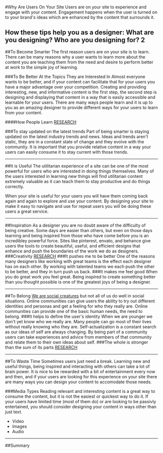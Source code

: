#Why Are Users On Your Site
Users are on your site to experience and engage with your content. Engagement happens when the user is turned on to your brand's ideas which are enhanced by the content that surrounds it.

How these tips help you as a designer:
What are you designing?
Who are you designing for?
2
----------

##To Become Smarter
The first reason users are on your site is to learn. There can be many reasons why a user wants to learn more about the content you are teaching them from the need and desire to perform better at work to the simple joy of learning.

###To Be Better At the Topics They are Interested In
Almost everyone wants to be better, and if your content can facilitate that for your users you have a major advantage over your competition. Creating and providing interesting, new, and informative content is the first step, the second step is designing and displaying that content in a way that is easily accessible and learnable for your users. There are many ways people learn and it is up to you as an amazing designer to provide different ways for your users to learn from your content.

####How People Learn [RESEARCH](www.google.com)

###To stay updated on the latest trends
Part of being smarter is staying updated on the latest industry trends and news. Ideas and trends aren't static, they are in a constant state of change and they evolve with the community. It is important that you provide relative content in a way your users can easily consume it to stay current with those trends.

----------

##It is Useful
The utilitarian experience of a site can be one of the most powerful for users who are interested in doing things themselves. Many of the users interested in learning new things will find utilitarian content extremely valuable as it can teach them to stay productive and do things correctly.

When your site is useful for your users you will have them coming back again and again to explore and use your content. By designing your site to make it easy to navigate and use for repeat users you will be doing these users a great service.

----------

##Inspiration
As a designer you are no doubt aware of the difficulty of being creative. Some days are easier than others, but even on those days learning and being inspired from those who have come before you is an incredibley powerful force. Sites like pinterest, envato, and behance give users the tools to create beautiful, useful, and efficient designs that enhance and push the boundaries of the work we do as designers.
###Creativity
[RESEARCH](www.google.com)
###It pushes me to be better
One of the reasons many designers like working with great teams is the effect each designer has on each other. By working with talented teams we each push the other to be better, and they in turn push us back.
###It makes me feel good
When you do great work you feel great. Being inspired to create something better than you thought possible is one of the greatest joys of being a designer.

----------

##To Belong
[We are social creatures](www.google.com) but not all of us do well in social situations. Online communities can give users the ability to try out different identities and personas and get a feeling for who they really are. Online communities can provide one of the basic human needs, the need to belong.
###It helps to define the user's identity
When we are younger we don't yet know who we really are. Many people can go most of their lives without really knowing who they are. Self-actualization is a constant search as our ideas of self are always changing. By being part of a community users can take experiences and advice from members of that community and relate them to their own ideas about self.
###The whole is stronger than the sum of its parts
[RESEARCH](www.google.com)

----------

##To Waste Time
Sometimes users just need a break. Learning new and useful things, being inspired and interacting with others can take a lot of brain power. It is nice to be rewarded with a bit of entertainment every now and then, and if your users are looking for this experience on your site there are many ways you can design your content to accomodate those needs.

###Media Types
Reading relevant and interesting content is a great way to consume the content, but it is not the easiest or quickest way to do it. If your users have limited time (most of them do) or are looking to be passivly entertained, you should consider designing your content in ways other than just text.
* Video
* Images
* Audio

----------

##Summary
